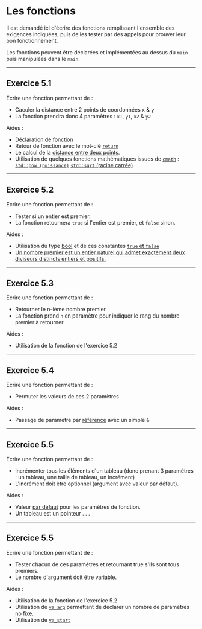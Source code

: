 
# Les fonctions

Il est demandé ici d'écrire des fonctions remplissant l'ensemble des exigences indiquées, puis de les tester par des appels pour prouver leur bon fonctionnement.

Les fonctions peuvent être déclarées et implémentées au dessus du `main` puis manipulées dans le `main`.

---
## Exercice 5.1
Ecrire une fonction permettant de :
* Caculer la distance entre 2 points de coordonnées x & y
* La fonction prendra donc 4 paramètres : `x1`, `y1`, `x2` & `y2`

Aides :
* [Déclaration de fonction](https://fr.cppreference.com/w/cpp/language/function)
* Retour de fonction avec le mot-clé [`return`](https://en.cppreference.com/w/cpp/language/return)
* Le calcul de la [distance entre deux points](https://fr.wikipedia.org/wiki/Distance_entre_deux_points_sur_le_plan_cart%C3%A9sien).
* Utilisation de quelques fonctions mathématiques issues de [`cmath`](https://en.cppreference.com/w/cpp/header/cmath) : [`std::pow (puissance)`](https://en.cppreference.com/w/cpp/numeric/math/pow) [`std::sqrt` (racine carrée)](https://en.cppreference.com/w/cpp/numeric/math/sqrt)

---
## Exercice 5.2
Ecrire une fonction permettant de :
* Tester si un entier est premier.
* La fonction retournera `true` si l'entier est premier, et `false` sinon.

Aides :
* Utilisation du type [bool](https://fr.cppreference.com/w/cpp/language/types) et de ces constantes [`true` et `false`](https://en.cppreference.com/w/cpp/language/bool_literal)
* [Un nombre premier est un entier naturel qui admet exactement deux diviseurs distincts entiers et positifs.](https://fr.wikipedia.org/wiki/Nombre_premier)

---
## Exercice 5.3
Ecrire une fonction permettant de :
* Retourner le n-ième nombre premier
* La fonction prend `n` en paramètre pour indiquer le rang du nombre premier à retourner

Aides :
* Utilisation de la fonction de l'exercice 5.2

---
## Exercice 5.4
Ecrire une fonction permettant de :
* Permuter les valeurs de ces 2 paramètres

Aides :
* Passage de paramètre par [référence](https://en.cppreference.com/w/cpp/language/reference) avec un simple `&`

---
## Exercice 5.5
Ecrire une fonction permettant de :
* Incrémenter tous les éléments d'un tableau (donc prenant 3 paramètres : un tableau, une taille de tableau, un incrément)
* L'incrément doit être optionnel (argument avec valeur par défaut).

Aides :
* Valeur [par défaut](https://en.cppreference.com/w/cpp/language/default_arguments) pour les paramètres de fonction.
* Un tableau est un pointeur . . .

---
## Exercice 5.5
Ecrire une fonction permettant de :
* Tester chacun de ces paramètres et retournant true s'ils sont tous premiers.
* Le nombre d'argument doit être variable.

Aides :
* Utilisation de la fonction de l'exercice 5.2
* Utilisation de [`va_arg`](https://fr.cppreference.com/w/cpp/utility/variadic/va_arg) permettant de déclarer un nombre de paramètres no fixe.
* Utilisation de [`va_start`](https://fr.cppreference.com/w/cpp/utility/variadic/va_start)

